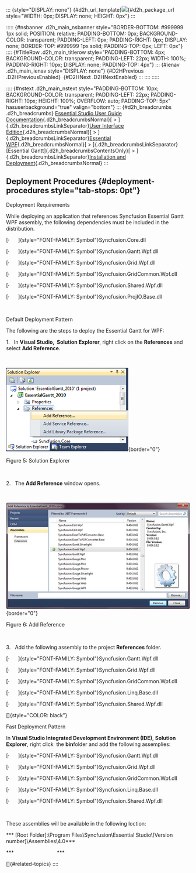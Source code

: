 ::: {style="DISPLAY: none"}
[](ms-xhelp:///?Id=d2h_url_template){#d2h_url_template}![](!package_url!){#d2h_package_url style="WIDTH: 0px; DISPLAY: none; HEIGHT: 0px"}
:::

::::: {#nsbanner .d2h_main_nsbanner style="BORDER-BOTTOM: #999999 1px solid; POSITION: relative; PADDING-BOTTOM: 0px; BACKGROUND-COLOR: transparent; PADDING-LEFT: 0px; PADDING-RIGHT: 0px; DISPLAY: none; BORDER-TOP: #999999 1px solid; PADDING-TOP: 0px; LEFT: 0px"}
:::: {#TitleRow .d2h_main_titlerow style="PADDING-BOTTOM: 4px; BACKGROUND-COLOR: transparent; PADDING-LEFT: 22px; WIDTH: 100%; PADDING-RIGHT: 10px; DISPLAY: none; PADDING-TOP: 4px"}
::: {#ienav .d2h_main_ienav style="DISPLAY: none"}
[](ms-xhelp:///?Id=827c562d-2dad-4f94-b1cb-2575be09feea){#D2HPrevious .D2HPreviousEnabled}  [](ms-xhelp:///?Id=dfba425a-3965-409a-9493-f0160f0ccf9e){#D2HNext .D2HNextEnabled}
:::
::::
:::::

:::: {#nstext .d2h_main_nstext style="PADDING-BOTTOM: 10px; BACKGROUND-COLOR: transparent; PADDING-LEFT: 22px; PADDING-RIGHT: 10px; HEIGHT: 100%; OVERFLOW: auto; PADDING-TOP: 5px" hasuserbackground="true" valign="bottom"}
::: {#d2h_breadcrumbs .d2h_breadcrumbs}
[Essential Studio User Guide Documentation](ms-xhelp:///?Id=12457748-09e3-4d74-a240-8e049cedf030){.d2h_breadcrumbsNormal}[ \> ]{.d2h_breadcrumbsLinkSeparator}[User Interface Edition](ms-xhelp:///?Id=c29296b7-531c-413b-a0ec-488ca1f7f669){.d2h_breadcrumbsNormal}[ \> ]{.d2h_breadcrumbsLinkSeparator}[Essential WPF](ms-xhelp:///?Id=7f4f82c5-151c-4262-94d0-75c4626c77bc){.d2h_breadcrumbsNormal}[ \> ]{.d2h_breadcrumbsLinkSeparator}[Essential Gantt]{.d2h_breadcrumbsContentsOnly}[ \> ]{.d2h_breadcrumbsLinkSeparator}[Installation and Deployment](ms-xhelp:///?Id=ce69baf8-b68d-4643-9622-080c28bbc7f7){.d2h_breadcrumbsNormal}
:::

## Deployment Procedures {#deployment-procedures style="tab-stops: 0pt"}

Deployment Requirements

While deploying an application that references Syncfusion Essential Gantt WPF assembly, the following dependencies must be included in the distribution.

[·      ]{style="FONT-FAMILY: Symbol"}Syncfusion.Core.dll

[·      ]{style="FONT-FAMILY: Symbol"}Syncfusion.Gantt.Wpf.dll

[·      ]{style="FONT-FAMILY: Symbol"}Syncfusion.Grid.Wpf.dll

[·      ]{style="FONT-FAMILY: Symbol"}Syncfusion.GridCommon.Wpf.dll

[·      ]{style="FONT-FAMILY: Symbol"}Syncfusion.Shared.Wpf.dll

[·      ]{style="FONT-FAMILY: Symbol"}Syncfusion.ProjIO.Base.dll

 

Default Deployment Pattern

The following are the steps to deploy the Essential Gantt for WPF:

1.   In **Visual Studio,  Solution Explorer**, right click on the **References** and select **Add Reference**.

 

![](ImagesExt/image80_5.png){border="0"}

Figure 5: Solution Explorer

 

2.   The **Add Reference** window opens.

 

![](ImagesExt/image80_6.jpg){border="0"}

Figure 6: Add Reference

 

3.   Add the following assembly to the project **References** folder.

[·      ]{style="FONT-FAMILY: Symbol"}Syncfusion.Gantt.Wpf.dll

[·      ]{style="FONT-FAMILY: Symbol"}Syncfusion.Grid.Wpf.dll

[·      ]{style="FONT-FAMILY: Symbol"}Syncfusion.GridCommon.Wpf.dll

[·      ]{style="FONT-FAMILY: Symbol"}Syncfusion.Linq.Base.dll

[·      ]{style="FONT-FAMILY: Symbol"}Syncfusion.Shared.Wpf.dll

[]{style="COLOR: black"} 

Fast Deployment Pattern

In **Visual Studio Integrated Development Environment (IDE)**, **Solution Explorer**, right click  the **bin**folder and add the following assemplies:

[·      ]{style="FONT-FAMILY: Symbol"}Syncfusion.Gantt.Wpf.dll

[·      ]{style="FONT-FAMILY: Symbol"}Syncfusion.Grid.Wpf.dll

[·      ]{style="FONT-FAMILY: Symbol"}Syncfusion.GridCommon.Wpf.dll

[·      ]{style="FONT-FAMILY: Symbol"}Syncfusion.Linq.Base.dll

[·      ]{style="FONT-FAMILY: Symbol"}Syncfusion.Shared.Wpf.dll

 

These assemblies will be available in the following loction:

*** \[Root Folder\]:\\Program Files\\Syncfusion\\Essential Studio\\\[Version number\]\\Assemblies\\4.0***

***                              ***

[]{#related-topics}
::::
